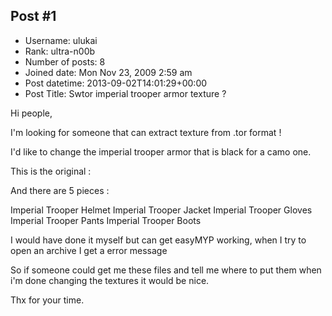## Post #1
- Username: ulukai
- Rank: ultra-n00b
- Number of posts: 8
- Joined date: Mon Nov 23, 2009 2:59 am
- Post datetime: 2013-09-02T14:01:29+00:00
- Post Title: Swtor imperial trooper armor texture ?

Hi people,

I'm looking for someone  that can extract texture from .tor format !

I'd like to change the imperial trooper armor that is black for a camo one.

This is the original : 



And there are 5 pieces :

Imperial Trooper Helmet
Imperial Trooper Jacket
Imperial Trooper Gloves
Imperial Trooper Pants
Imperial Trooper Boots

I would have done it myself but can get easyMYP working, when I try to open an archive I get a error message   

So if someone could get me these files and tell me where to put them when i'm done changing the textures it would be nice.

Thx for your time.
